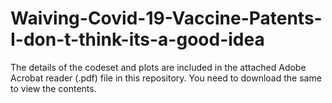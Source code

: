# Waiving-Covid-19-Vaccine-Patents-I-don-t-think-its-a-good-idea

The details of the codeset and plots are included in the attached Adobe Acrobat reader (.pdf) file in this repository. 
You need to download the same to view the contents.
